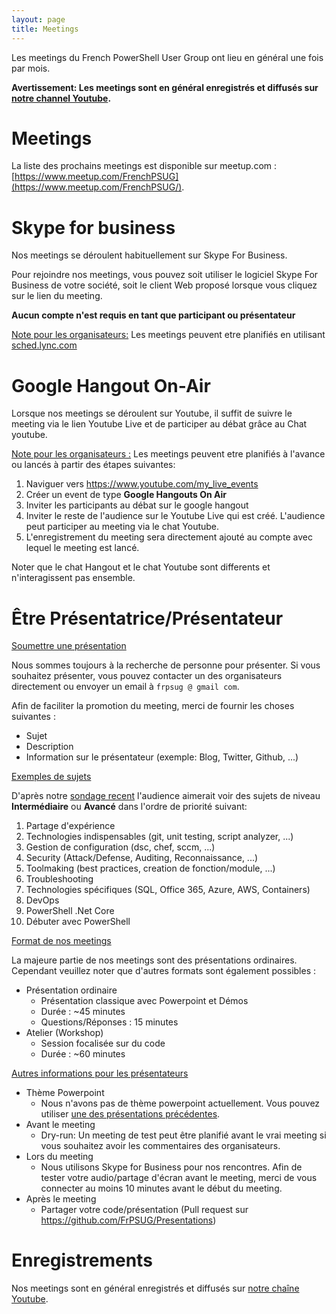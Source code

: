 ```yaml
---
layout: page
title: Meetings
---
```


Les meetings du French PowerShell User Group ont lieu en général une fois par mois.

**Avertissement: Les meetings sont en général enregistrés et diffusés sur [notre channel Youtube](https://www.youtube.com/frenchpowershellusergroup).**

# Meetings

La liste des prochains meetings est disponible sur meetup.com : [https://www.meetup.com/FrenchPSUG](https://www.meetup.com/FrenchPSUG/).

# Skype for business

Nos meetings se déroulent habituellement sur Skype For Business.

Pour rejoindre nos meetings, vous pouvez soit utiliser le logiciel Skype For Business de votre société, soit le client Web proposé lorsque vous cliquez sur le lien du meeting.

**Aucun compte n'est requis en tant que participant ou présentateur**

<u>Note pour les organisateurs:</u> Les meetings peuvent etre planifiés en utilisant [sched.lync.com](http://sched.lync.com)

# Google Hangout On-Air

Lorsque nos meetings se déroulent sur Youtube, il suffit de suivre le meeting via le lien Youtube Live et de participer au débat grâce au Chat youtube.

<u>Note pour les organisateurs :</u> Les meetings peuvent etre planifiés à l'avance ou lancés à partir des étapes suivantes:
1. Naviguer vers https://www.youtube.com/my_live_events
1. Créer un event de type **Google Hangouts On Air**
1. Inviter les participants au débat sur le google hangout
1. Inviter le reste de l'audience sur le Youtube Live qui est créé. L'audience peut participer au meeting via le chat Youtube.
1. L'enregistrement du meeting sera directement ajouté au compte avec lequel le meeting est lancé.

Noter que le chat Hangout et le chat Youtube sont differents et n'interagissent pas ensemble.


# Être Présentatrice/Présentateur

<u>Soumettre une présentation</u>

Nous sommes toujours à la recherche de personne pour présenter. Si vous souhaitez présenter, vous pouvez contacter un des organisateurs directement ou envoyer un email à `frpsug @ gmail com`.

Afin de faciliter la promotion du meeting, merci de fournir les choses suivantes :

* Sujet
* Description
* Information sur le présentateur (exemple: Blog, Twitter, Github, ...)

<u>Exemples de sujets</u>

D'après notre [sondage recent](https://frpsug.github.io/2017/10/05/Call_for_speakers/) l'audience aimerait voir des sujets de niveau **Intermédiaire** ou **Avancé** dans l'ordre de priorité suivant:

1. Partage d'expérience
1. Technologies indispensables (git, unit testing, script analyzer, ...)
1. Gestion de configuration (dsc, chef, sccm, ...)
1. Security (Attack/Defense, Auditing, Reconnaissance, ...)
1. Toolmaking (best practices, creation de fonction/module, ...)
1. Troubleshooting
1. Technologies spécifiques (SQL, Office 365, Azure, AWS, Containers)
1. DevOps
1. PowerShell .Net Core
1. Débuter avec PowerShell

<u>Format de nos meetings</u>

La majeure partie de nos meetings sont des présentations ordinaires. Cependant veuillez noter que d'autres formats sont également possibles :

* Présentation ordinaire
  * Présentation classique avec Powerpoint et Démos
  * Durée : ~45 minutes
  * Questions/Réponses : 15 minutes
* Atelier (Workshop)
  * Session focalisée sur du code
  * Durée : ~60 minutes

<u>Autres informations pour les présentateurs</u>

* Thème Powerpoint
  * Nous n'avons pas de thème powerpoint actuellement. Vous pouvez utiliser [une des présentations précédentes](https://github.com/FrPSUG/Presentations).
* Avant le meeting
  * Dry-run: Un meeting de test peut être planifié avant le vrai meeting si vous souhaitez avoir les commentaires des organisateurs.
* Lors du meeting
  * Nous utilisons Skype for Business pour nos rencontres. Afin de tester votre audio/partage d'écran avant le meeting, merci de vous connecter au moins 10 minutes avant le début du meeting.
* Après le meeting
  * Partager votre code/présentation (Pull request sur https://github.com/FrPSUG/Presentations)

# Enregistrements

Nos meetings sont en général enregistrés et diffusés sur [notre chaîne Youtube](https://www.youtube.com/frenchpowershellusergroup).
